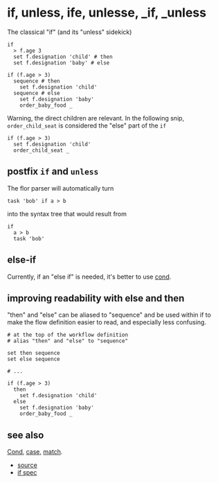 
# if, unless, ife, unlesse, _if, _unless

The classical "if" (and its "unless" sidekick)

```
if
  > f.age 3
  set f.designation 'child' # then
  set f.designation 'baby' # else

if (f.age > 3)
  sequence # then
    set f.designation 'child'
  sequence # else
    set f.designation 'baby'
    order_baby_food _
```

Warning, the direct children are relevant. In the following snip,
`order_child_seat` is considered the "else" part of the `if`
```
if (f.age > 3)
  set f.designation 'child'
  order_child_seat _
```

## postfix `if` and `unless`

The flor parser will automatically turn
```
task 'bob' if a > b
```
into the syntax tree that would result from
```
if
  a > b
  task 'bob'
```

## else-if

Currently, if an "else if" is needed, it's better to use [cond](cond.md).

## improving readability with else and then

"then" and "else" can be aliased to "sequence" and be used within if to
make the flow definition easier to read, and especially less confusing.

```
# at the top of the workflow definition
# alias "then" and "else" to "sequence"

set then sequence
set else sequence

# ...

if (f.age > 3)
  then
    set f.designation 'child'
  else
    set f.designation 'baby'
    order_baby_food _
```

## see also

[Cond](cond.md), [case](case.md), [match](match.md).


* [source](https://github.com/floraison/flor/tree/master/lib/flor/pcore/if.rb)
* [if spec](https://github.com/floraison/flor/tree/master/spec/pcore/if_spec.rb)

